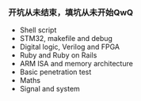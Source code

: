 ### 开坑从未结束，填坑从未开始QwQ

+ Shell script
+ STM32, makefile and debug
+ Digital logic, Verilog and FPGA
+ Ruby and Ruby on Rails
+ ARM ISA and memory architecture
+ Basic penetration test
+ Maths
+ Signal and system